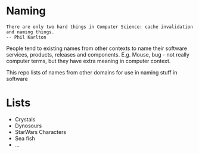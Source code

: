 # Naming

```
There are only two hard things in Computer Science: cache invalidation and naming things.
-- Phil Karlton
```
People tend to existing names from other contexts to name their software services, products, releases and components.
E.g. Mouse, bug - not really computer terms, but they have extra meaning in computer context.

This repo lists of names from other domains for use in naming stuff in software 

# Lists

- Crystals
- Dynosours
- StarWars Characters
- Sea fish
- ...


